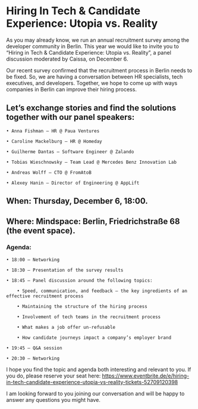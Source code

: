 # Hiring In Tech & Candidate Experience: Utopia vs. Reality
As you may already know, we run an annual recruitment survey among the developer community in Berlin. This year we would like to invite you to “Hiring in Tech & Candidate Experience: Utopia vs. Reality”, a panel discussion moderated by Caissa, on December 6.


Our recent survey confirmed that the recruitment process in Berlin needs to be fixed. So, we are having a conversation between HR specialists, tech executives, and developers. Together, we hope to come up with ways companies in Berlin can improve their hiring process.


## Let’s exchange stories and find the solutions together with our panel speakers:

	• Anna Fishman — HR @ Paua Ventures

	• Caroline Mackelburg — HR @ Homeday

	• Guilherme Dantas — Software Engineer @ Zalando

	• Tobias Wieschnowsky — Team Lead @ Mercedes Benz Innovation Lab

	• Andreas Wolff — CTO @ FromAtoB

	• Alexey Hanin — Director of Engineering @ AppLift


## When: Thursday, December 6, 18:00.


## Where: Mindspace: Berlin, Friedrichstraße 68 (the event space).


### Agenda:

	• 18:00 — Networking

	• 18:30 — Presentation of the survey results

	• 18:45 — Panel discussion around the following topics:

		• Speed, communication, and feedback — the key ingredients of an effective recruitment process

		• Maintaining the structure of the hiring process

		• Involvement of tech teams in the recruitment process

		• What makes a job offer un-refusable

		• How candidate journeys impact a company’s employer brand

	• 19:45 — Q&A session

	• 20:30 — Networking


I hope you find the topic and agenda both interesting and relevant to you. If you do, please reserve your seat here: https://www.eventbrite.de/e/hiring-in-tech-candidate-experience-utopia-vs-reality-tickets-52709120398 


I am looking forward to you joining our conversation and will be happy to answer any questions you might have.
